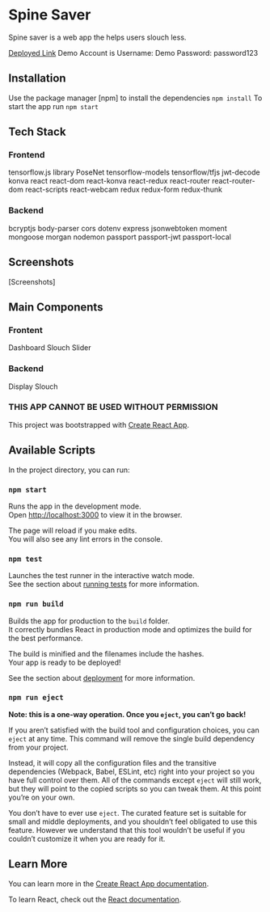 # Spine Saver
Spine saver is a web app the helps users slouch less.

[Deployed Link](https://spine-saver-client-side.herokuapp.com/home)
Demo Account is
Username: Demo
Password: password123

## Installation
Use the package manager [npm] to install the dependencies
`npm install`
To start the app run 
`npm start`

## Tech Stack
  ### Frontend
  tensorflow.js library PoseNet
  tensorflow-models
  tensorflow/tfjs
  jwt-decode
  konva
  react
  react-dom
  react-konva
  react-redux
  react-router
  react-router-dom
  react-scripts
  react-webcam
  redux
  redux-form
  redux-thunk
  ### Backend
  bcryptjs
  body-parser
  cors
  dotenv
  express
  jsonwebtoken
  moment
  mongoose
  morgan
  nodemon
  passport
  passport-jwt
  passport-local

## Screenshots
[Screenshots]
## Main Components
### Frontent
Dashboard 
Slouch Slider
### Backend
Display
Slouch

### THIS APP CANNOT BE USED WITHOUT PERMISSION


This project was bootstrapped with [Create React App](https://github.com/facebook/create-react-app).

## Available Scripts

In the project directory, you can run:

### `npm start`

Runs the app in the development mode.<br>
Open [http://localhost:3000](http://localhost:3000) to view it in the browser.

The page will reload if you make edits.<br>
You will also see any lint errors in the console.

### `npm test`

Launches the test runner in the interactive watch mode.<br>
See the section about [running tests](https://facebook.github.io/create-react-app/docs/running-tests) for more information.

### `npm run build`

Builds the app for production to the `build` folder.<br>
It correctly bundles React in production mode and optimizes the build for the best performance.

The build is minified and the filenames include the hashes.<br>
Your app is ready to be deployed!

See the section about [deployment](https://facebook.github.io/create-react-app/docs/deployment) for more information.

### `npm run eject`

**Note: this is a one-way operation. Once you `eject`, you can’t go back!**

If you aren’t satisfied with the build tool and configuration choices, you can `eject` at any time. This command will remove the single build dependency from your project.

Instead, it will copy all the configuration files and the transitive dependencies (Webpack, Babel, ESLint, etc) right into your project so you have full control over them. All of the commands except `eject` will still work, but they will point to the copied scripts so you can tweak them. At this point you’re on your own.

You don’t have to ever use `eject`. The curated feature set is suitable for small and middle deployments, and you shouldn’t feel obligated to use this feature. However we understand that this tool wouldn’t be useful if you couldn’t customize it when you are ready for it.

## Learn More

You can learn more in the [Create React App documentation](https://facebook.github.io/create-react-app/docs/getting-started).

To learn React, check out the [React documentation](https://reactjs.org/).
